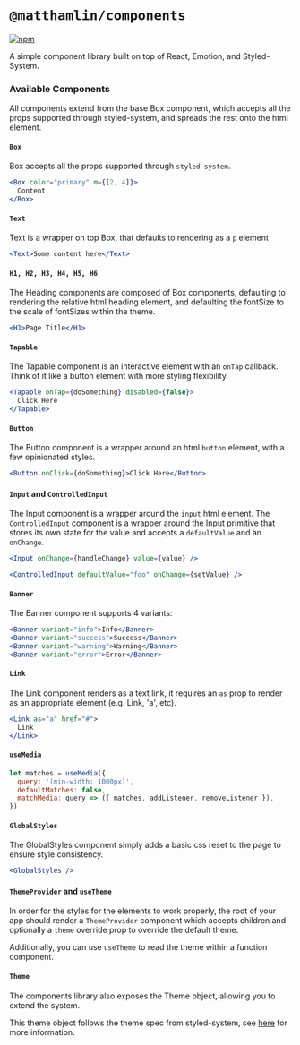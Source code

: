 # `@matthamlin/components`

[![npm](https://flat.badgen.net/npm/v/@matthamlin/components)](https://www.npmjs.com/package/@matthamlin/components)

A simple component library built on top of React, Emotion, and Styled-System.

### Available Components

All components extend from the base Box component, which accepts all the props
supported through styled-system, and spreads the rest onto the html element.

#### `Box`

Box accepts all the props supported through `styled-system`.

```jsx
<Box color="primary" m={[2, 4]}>
  Content
</Box>
```

#### `Text`

Text is a wrapper on top Box, that defaults to rendering as a `p` element

```jsx
<Text>Some content here</Text>
```

#### `H1, H2, H3, H4, H5, H6`

The Heading components are composed of Box components, defaulting to rendering
the relative html heading element, and defaulting the fontSize to the scale of
fontSizes within the theme.

```jsx
<H1>Page Title</H1>
```

#### `Tapable`

The Tapable component is an interactive element with an `onTap` callback. Think
of it like a button element with more styling flexibility.

```jsx
<Tapable onTap={doSomething} disabled={false}>
  Click Here
</Tapable>
```

#### `Button`

The Button component is a wrapper around an html `button` element, with a few
opinionated styles.

```jsx
<Button onClick={doSomething}>Click Here</Button>
```

#### `Input` and `ControlledInput`

The Input component is a wrapper around the `input` html element. The
`ControlledInput` component is a wrapper around the Input primitive that stores
its own state for the value and accepts a `defaultValue` and an `onChange`.

```jsx
<Input onChange={handleChange} value={value} />

<ControlledInput defaultValue="foo" onChange={setValue} />
```

#### `Banner`

The Banner component supports 4 variants:

```jsx
<Banner variant="info">Info</Banner>
<Banner variant="success">Success</Banner>
<Banner variant="warning">Warning</Banner>
<Banner variant="error">Error</Banner>
```

#### `Link`

The Link component renders as a text link, it requires an `as` prop to render as
an appropriate element (e.g. Link, 'a', etc).

```jsx
<Link as="a" href="#">
  Link
</Link>
```

#### `useMedia`

```jsx
let matches = useMedia({
  query: '(min-width: 1000px)',
  defaultMatches: false,
  matchMedia: query => ({ matches, addListener, removeListener }),
})
```

#### `GlobalStyles`

The GlobalStyles component simply adds a basic css reset to the page to ensure
style consistency.

```jsx
<GlobalStyles />
```

#### `ThemeProvider` and `useTheme`

In order for the styles for the elements to work properly, the root of your app
should render a `ThemeProvider` component which accepts children and optionally
a `theme` override prop to override the default theme.

Additionally, you can use `useTheme` to read the theme within a function
component.

#### `Theme`

The components library also exposes the Theme object, allowing you to extend the
system.

This theme object follows the theme spec from styled-system, see
[here](https://styled-system.com/theme-specification) for more information.
